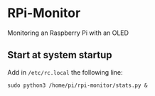 # RPi-Monitor

Monitoring an Raspberry Pi with an OLED


## Start at system startup

Add in ``/etc/rc.local`` the following line:

```
sudo python3 /home/pi/rpi-monitor/stats.py &
```



